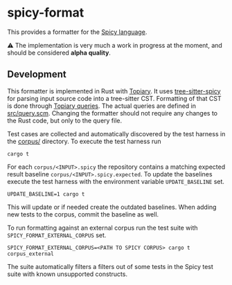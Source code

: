 # spicy-format

This provides a formatter for the [Spicy
language](https://docs.zeek.org/projects/spicy/en/latest/).

⚠ The implementation is very much a work in progress at the moment, and should
be considered **alpha quality**.

## Development

This formatter is implemented in Rust with
[Topiary](https://github.com/tweag/topiary). It uses
[tree-sitter-spicy](https://github.com/bbannier/tree-sitter-spicy) for parsing
input source code into a tree-sitter CST. Formatting of that CST is done
through [Topiary queries](https://github.com/tweag/topiary#design). The actual
queries are defined in [src/query.scm](src/query.scm). Changing the formatter
should not require any changes to the Rust code, but only to the query file.

Test cases are collected and automatically discovered by the test harness in
the [corpus/](corpus/) directory. To execute the test harness run

```console
cargo t
```

For each `corpus/<INPUT>.spicy` the repository contains a matching expected
result baseline `corpus/<INPUT>.spicy.expected`. To update the baselines
execute the test harness with the environment variable `UPDATE_BASELINE` set.

```console
UPDATE_BASELINE=1 cargo t
```

This will update or if needed create the outdated baselines. When adding new
tests to the corpus, commit the baseline as well.

To run formatting against an external corpus run the test suite with
`SPICY_FORMAT_EXTERNAL_CORPUS` set.

```console
SPICY_FORMAT_EXTERNAL_CORPUS=<PATH TO SPICY CORPUS> cargo t corpus_external
```

The suite automatically filters a filters out of some tests in the Spicy test
suite with known unsupported constructs.
